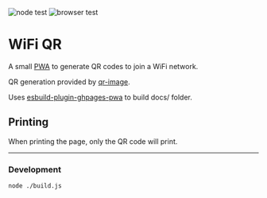 ![node test](https://github.com/firien/wifi-qr/actions/workflows/node.js.yml/badge.svg?event=push)
![browser test](https://github.com/firien/wifi-qr/actions/workflows/playwright.js.yml/badge.svg?event=push)

# WiFi QR
A small [PWA](https://developer.mozilla.org/en-US/docs/Web/Apps/Progressive) to generate QR codes to join a WiFi network.

QR generation provided by [qr-image](https://github.com/alexeyten/qr-image).

Uses [esbuild-plugin-ghpages-pwa](https://github.com/firien/esbuild-plugin-ghpages-pwa) to build docs/ folder.

## Printing

When printing the page, only the QR code will print.

---

### Development

    node ./build.js
